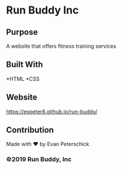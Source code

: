 # Run Buddy Inc

## Purpose
A website that offers fitness training services

## Built With
*HTML
*CSS

## Website
https://expeter8.github.io/run-buddy/

## Contribution
Made with ❤️ by Evan Peterschick

### ©️2019 Run Buddy, Inc 
